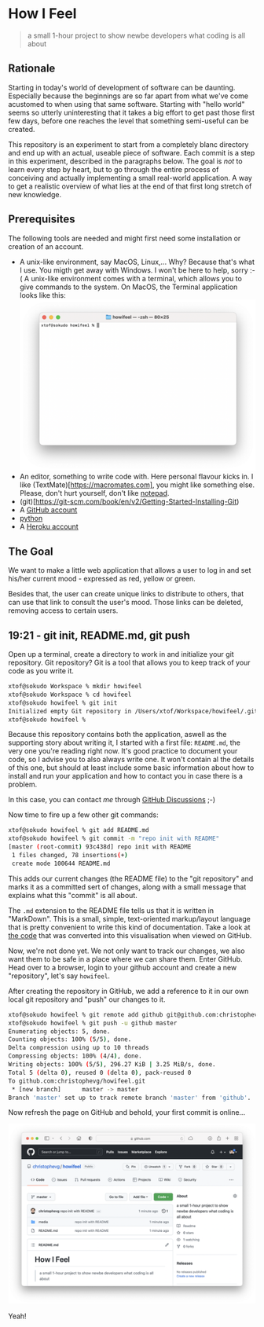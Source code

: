 # How I Feel

> a small 1-hour project to show newbe developers what coding is all about

## Rationale

Starting in today's world of development of software can be daunting. Especially because the beginnings are so far apart from what we've come acustomed to when using that same software. Starting with "hello world" seems so utterly uninteresting that it takes a big effort to get past those first few days, before one reaches the level that something semi-useful can be created.

This repository is an experiment to start from a completely blanc directory and end up with an actual, useable piece of software. Each commit is a step in this experiment, described in the paragraphs below. The goal is _not_ to learn every step by heart, but to go through the entire process of conceiving and actually implementing a small real-world application. A way to get a realistic overview of what lies at the end of that first long stretch of new knowledge.

## Prerequisites

The following tools are needed and might first need some installation or creation of an account.

* A unix-like environment, say MacOS, Linux,... Why? Because that's what I use. You migth get away with Windows. I won't be here to help, sorry :-( A unix-like environment comes with a terminal, which allows you to give commands to the system. On MacOS, the Terminal application looks like this: ![Terminal](media/terminal.png)
* An editor, something to write code with. Here personal flavour kicks in. I like (TextMate)[https://macromates.com], you might like something else. Please, don't hurt yourself, don't like [notepad](https://en.wikipedia.org/wiki/Windows_Notepad).
* (git)[https://git-scm.com/book/en/v2/Getting-Started-Installing-Git)
* A [GitHub account](https://github.com/join)
* [python](https://www.python.org/downloads/)
* A [Heroku account](https://signup.heroku.com)

## The Goal

We want to make a little web application that allows a user to log in and set his/her current mood - expressed as red, yellow or green.

Besides that, the user can create unique links to distribute to others, that can use that link to consult the user's mood. Those links can be deleted, removing access to certain users.

## 19:21 - git init, README.md, git push

Open up a terminal, create a directory to work in and initialize your git repository. Git repository? Git is a tool that allows you to keep track of your code as you write it.

```bash
xtof@sokudo Workspace % mkdir howifeel
xtof@sokudo Workspace % cd howifeel
xtof@sokudo howifeel % git init
Initialized empty Git repository in /Users/xtof/Workspace/howifeel/.git/
xtof@sokudo howifeel % 
```

Because this repository contains both the application, aswell as the supporting story about writing it, I started with a first file: `README.md`, the very one you're reading right now. It's good practice to document your code, so I advise you to also always write one. It won't contain al the details of this one, but should at least include some basic information about how to install and run your application and how to contact you in case there is a problem.

In this case, you can contact _me_ through [GitHub Discussions](https://github.com/christophevg/howifeel/discussions/1) ;-)

Now time to fire up a few other git commands:

```bash
xtof@sokudo howifeel % git add README.md
xtof@sokudo howifeel % git commit -m "repo init with README"
[master (root-commit) 93c438d] repo init with README
 1 files changed, 78 insertions(+)
 create mode 100644 README.md
```

This adds our current changes (the README file) to the "git repository" and marks it as a committed sert of changes, along with a small message that explains what this "commit" is all about.

The `.md` extension to the README file tells us that it is written in "MarkDown". This is a small, simple, text-oriented markup/layout language that is pretty convenient to write this kind of documentation. Take a look at [the code](https://github.com/christophevg/howifeel/blob/master/README.md?plain=1) that was converted into this visualisation when viewed on GitHub. 

Now, we're not done yet. We not only want to track our changes, we also want them to be safe in a place where we can share them. Enter GitHub. Head over to a browser, login to your github account and create a new "repository", let's say `howifeel`.

After creating the repository in GitHub, we add a reference to it in our own local git repository and "push" our changes to it.

```bash
xtof@sokudo howifeel % git remote add github git@github.com:christophevg/howifeel.git
xtof@sokudo howifeel % git push -u github master
Enumerating objects: 5, done.
Counting objects: 100% (5/5), done.
Delta compression using up to 10 threads
Compressing objects: 100% (4/4), done.
Writing objects: 100% (5/5), 296.27 KiB | 3.25 MiB/s, done.
Total 5 (delta 0), reused 0 (delta 0), pack-reused 0
To github.com:christophevg/howifeel.git
 * [new branch]      master -> master
Branch 'master' set up to track remote branch 'master' from 'github'.
```

Now refresh the page on GitHub and behold, your first commit is online...

![Hello GitHub](media/github-first-commit.png)

Yeah!
